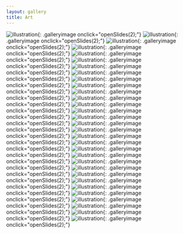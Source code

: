 ```yaml
---
layout: gallery
title: Art
---
```


![illustration](images/art/characters_jasmineoolong.png){: .galleryimage onclick="openSlides(2);"}
![illustration](images/art/characters_meerur.png){: .galleryimage onclick="openSlides(2);"}
![illustration](images/art/characters_nourdesign.png){: .galleryimage onclick="openSlides(2);"}
![illustration](images/art/characters_meerurportrait.png){: .galleryimage onclick="openSlides(2);"}
![illustration](images/art/characters_ricoportrait.png){: .galleryimage onclick="openSlides(2);"}
![illustration](images/art/characters_beth.png){: .galleryimage onclick="openSlides(2);"}
![illustration](images/art/concept_diner.png){: .galleryimage onclick="openSlides(2);"}
![illustration](images/art/concept_laundromat.png){: .galleryimage onclick="openSlides(2);"}
![illustration](images/art/concept_stmarks.png){: .galleryimage onclick="openSlides(2);"}
![illustration](images/art/characters_tigers.png){: .galleryimage onclick="openSlides(2);"}
![illustration](images/art/characters_goatdragon.png){: .galleryimage onclick="openSlides(2);"}
![illustration](images/art/characters_shroomdudes.png){: .galleryimage onclick="openSlides(2);"}
![illustration](images/art/characters_cecil.png){: .galleryimage onclick="openSlides(2);"}
![illustration](images/art/illust_sticker.jpg){: .galleryimage onclick="openSlides(2);"}
![illustration](images/art/illust_cave.png){: .galleryimage onclick="openSlides(2);"}
![illustration](images/art/illust_cecil.png){: .galleryimage onclick="openSlides(2);"}
![illustration](images/art/illust_greece.png){: .galleryimage onclick="openSlides(2);"}
![illustration](images/art/illust_loftbed.png){: .galleryimage onclick="openSlides(2);"}
![illustration](images/art/illust_ghostanimals.png){: .galleryimage onclick="openSlides(2);"}
![illustration](images/art/illust_church.png){: .galleryimage onclick="openSlides(2);"}
![illustration](images/art/illust_salt.png){: .galleryimage onclick="openSlides(2);"}
![illustration](images/art/pixel_categg.png){: .galleryimage onclick="openSlides(2);"}
![illustration](images/art/pixel_garbageguys.png){: .galleryimage onclick="openSlides(2);"}
![illustration](images/art/pixel_house.png){: .galleryimage onclick="openSlides(2);"}
![illustration](images/art/pixel_scsprites.png){: .galleryimage onclick="openSlides(2);"}
![illustration](images/art/3d_cubeconcept.png){: .galleryimage onclick="openSlides(2);"}
![illustration](images/art/3d_cubemaya.png){: .galleryimage onclick="openSlides(2);"}
![illustration](images/art/3d_cuberender.png){: .galleryimage onclick="openSlides(2);"}
![illustration](images/art/3d_guyconcept.png){: .galleryimage onclick="openSlides(2);"}
![illustration](images/art/3d_guyrender.png){: .galleryimage onclick="openSlides(2);"}
![illustration](images/art/3d_guyrender2.png){: .galleryimage onclick="openSlides(2);"}